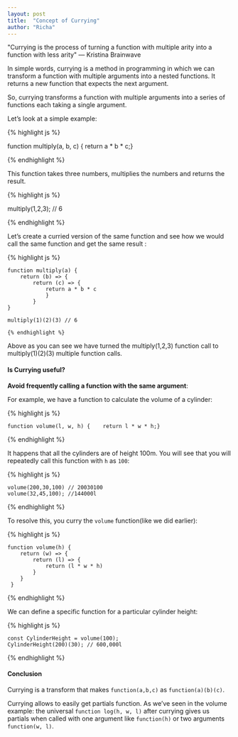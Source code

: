 ```yaml
---
layout: post
title:  "Concept of Currying"
author: "Richa"
---
```


"Currying is the process of turning a function with multiple arity into a function with less arity"  — Kristina Brainwave

In simple words, currying is a method in programming in which we can transform a function with multiple arguments into a nested functions. It returns a new function that expects the next argument.

So, currying transforms a function with multiple arguments into a series of functions each taking a single argument.

Let’s look at a simple example:

{% highlight js %}

  function multiply(a, b, c) { return a * b * c;}

{% endhighlight %}

This function takes three numbers, multiplies the numbers and returns the result.

{% highlight js %}

  multiply(1,2,3); // 6

{% endhighlight %}

Let’s create a curried version of the same  function and see how we would call the same function and get the same result :

{% highlight js %}

    function multiply(a) {    
        return (b) => {        
            return (c) => {            
                return a * b * c        
                }    
            }
    } 
    
    multiply(1)(2)(3) // 6

    {% endhighlight %}

Above as you can see we have turned the multiply(1,2,3) function call to multiply(1)(2)(3) multiple function calls.

#### Is Currying useful?

 **Avoid frequently calling a function with the same argument**:

For example, we have a function to calculate the volume of a cylinder:

{% highlight js %}

    function volume(l, w, h) {    return l * w * h;}

{% endhighlight %}

It happens that all the cylinders are of height 100m.
You will see that you will repeatedly call this function with `h` as `100`:

{% highlight js %}

    volume(200,30,100) // 20030100
    volume(32,45,100); //144000l

{% endhighlight %}
    

To resolve this, you curry the `volume` function(like we did earlier):

{% highlight js %}

    function volume(h) {    
        return (w) => {        
            return (l) => {            
                return (l * w * h)        
            }    
        }
     }
    

{% endhighlight %}

We can define a specific function for a particular cylinder height:

{% highlight js %}

    const CylinderHeight = volume(100);
    CylinderHeight(200)(30); // 600,000l

{% endhighlight %}


#### Conclusion 

Currying is a transform that makes `function(a,b,c)`  as `function(a)(b)(c)`. 

Currying allows to easily get partials function. As we’ve seen in the volume example: the universal `function log(h, w, l)` after currying gives us partials when called with one argument like `function(h)` or two arguments `function(w, l)`.













